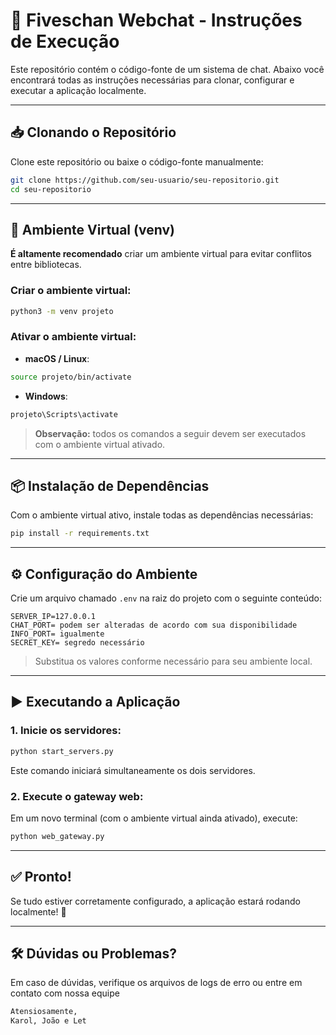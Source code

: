 # 🚀 Fiveschan Webchat - Instruções de Execução

Este repositório contém o código-fonte de um sistema de chat. Abaixo você encontrará todas as instruções necessárias para clonar, configurar e executar a aplicação localmente.

---

## 📥 Clonando o Repositório

Clone este repositório ou baixe o código-fonte manualmente:

```bash
git clone https://github.com/seu-usuario/seu-repositorio.git
cd seu-repositorio
```

---

## 🐍 Ambiente Virtual (venv)

**É altamente recomendado** criar um ambiente virtual para evitar conflitos entre bibliotecas.

### Criar o ambiente virtual:

```bash
python3 -m venv projeto
```

### Ativar o ambiente virtual:

- **macOS / Linux**:

```bash
source projeto/bin/activate
```

- **Windows**:

```bash
projeto\Scripts\activate
```

> **Observação:** todos os comandos a seguir devem ser executados com o ambiente virtual ativado.

---

## 📦 Instalação de Dependências

Com o ambiente virtual ativo, instale todas as dependências necessárias:

```bash
pip install -r requirements.txt
```

---

## ⚙️ Configuração do Ambiente

Crie um arquivo chamado `.env` na raiz do projeto com o seguinte conteúdo:

```
SERVER_IP=127.0.0.1
CHAT_PORT= podem ser alteradas de acordo com sua disponibilidade
INFO_PORT= igualmente
SECRET_KEY= segredo necessário
```

> Substitua os valores conforme necessário para seu ambiente local.

---

## ▶️ Executando a Aplicação

### 1. Inicie os servidores:

```bash
python start_servers.py
```

Este comando iniciará simultaneamente os dois servidores.

### 2. Execute o gateway web:

Em um novo terminal (com o ambiente virtual ainda ativado), execute:

```bash
python web_gateway.py
```

---

## ✅ Pronto!

Se tudo estiver corretamente configurado, a aplicação estará rodando localmente! 🎉

---

## 🛠️ Dúvidas ou Problemas?

Em caso de dúvidas, verifique os arquivos de logs de erro ou entre em contato com nossa equipe 
 
 ```bash
 Atensiosamente,
 Karol, João e Let
```